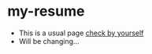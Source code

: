 # my-resume
- This is a usual page [check by yourself](https://susliksenya.github.io/my_resume/)
- Will be changing...
